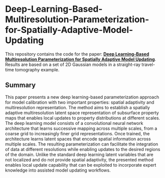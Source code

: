 # Deep-Learning-Based-Multiresolution-Parameterization-for-Spatially-Adaptive-Model-Updating
This repository contains the code for the paper: [**Deep Learning-Based Multiresolution Parameterization for Spatially Adaptive Model Updating**](https://onepetro.org/spersc/proceedings-abstract/23RSC/3-23RSC/D010S001R014/518346). Results are based on a set of 2D Gaussian models in a straight-ray travel-time tomography example.

## Summary
This paper presents a new deep learning-based parameterization approach for model calibration with two important properties: spatial adaptivity and multiresolution representation. The method aims to establish a spatially adaptive multiresolution latent space representation of subsurface property maps that enables local updates to property distributions at different scales. The deep learning model consists of a convolutional neural network architecture that learns successive mapping across multiple scales, from a coarse grid to increasingly finer grid representations. Once trained, the architecture learns latent spaces that encode spatial information across multiple scales. The resulting parameterization can facilitate the integration of data at different resolutions while enabling updates to the desired regions of the domain. Unlike the standard deep learning latent variables that are not localized and do not provide spatial adaptivity, the presented method enables local update capability that can be exploited to incorporate expert knowledge into assisted model updating workflows. 

